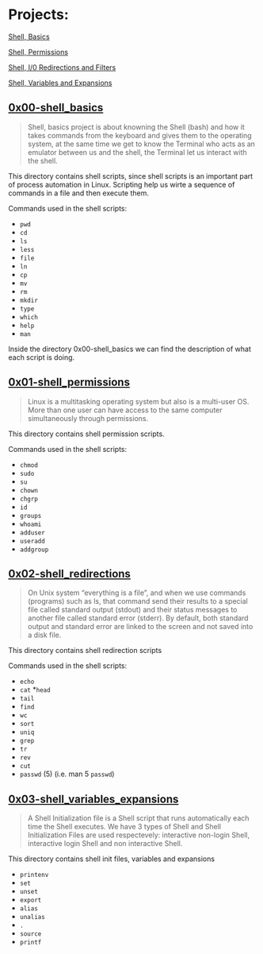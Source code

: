 # Projects:
[Shell, Basics](#0x00-shell_basics)

[Shell, Permissions](#0x01-shell_permissions)

[Shell, I/0 Redirections and Filters](#0x02-shell_redirections)

[Shell, Variables and Expansions](#0x03-shell_variables_expansions)






## <a href="https://github.com/ceciisalas/alx-system_engineering_devops/tree/master/0x00-shell_basics">0x00-shell_basics</a>

> Shell, basics project is about knowning the Shell (bash) and how it takes commands from the keyboard and gives them to the operating system, at the same time we get to know the Terminal who acts as an emulator between us and the shell, the Terminal let us interact with the shell.

This directory contains shell scripts, since shell scripts is an important part of process automation in Linux. Scripting help us wirte a sequence of commands in a file and then execute them.

Commands used in the shell scripts:
* `pwd`
* `cd`
* `ls`
* `less`
* `file`
* `ln`
* `cp`
* `mv`
* `rm`
* `mkdir`
* `type`
* `which`
* `help`
* `man`

Inside the directory 0x00-shell_basics we can find the description of what each script is doing.


## <a href="https://github.com/ceciisalas/alx-system_engineering-devops/tree/master/0x01-shell_permissions">0x01-shell_permissions</a>
> Linux is a multitasking operating system but also is a multi-user OS. More than one user can have access to the same computer simultaneously through permissions.

This directory contains shell permission scripts.

Commands used in the shell scripts:

* `chmod`
* `sudo`
* `su`
* `chown`
* `chgrp`
* `id`
* `groups`
* `whoami`
* `adduser`
* `useradd`
* `addgroup`


## <a href="https://github.com/ceciisalas/alx-system_engineering-devops/tree/master/0x02-shell_redirections">0x02-shell_redirections</a>
> On Unix system “everything is a file”, and when we use commands (programs) such as ls, that command send their results to a special file called standard output (stdout) and their status messages to another file called standard error (stderr). By default, both standard output and standard error are linked to the screen and not saved into a disk file.

This directory contains shell redirection scripts

Commands used in the shell scripts:

* `echo`
* `cat`
*`head`
* `tail`
* `find`
* `wc`
* `sort`
* `uniq`
* `grep`
* `tr`
* `rev`
* `cut`
* `passwd` (5) (i.e. man 5 `passwd`)


## <a href="https://github.com/ceciisalas/alx-system_engineering-devops/tree/master/0x03-shell_variables_expansions">0x03-shell_variables_expansions</a>
> A Shell Initialization file is a Shell script that runs automatically each time the Shell executes. We have 3 types of Shell and Shell Initialization Files are used respectevely: interactive non-login Shell, interactive login Shell and non interactive Shell.

This directory contains shell init files, variables and expansions

* `printenv`
* `set`
* `unset`
* `export`
* `alias`
* `unalias`
* `.`
* `source`
* `printf`

